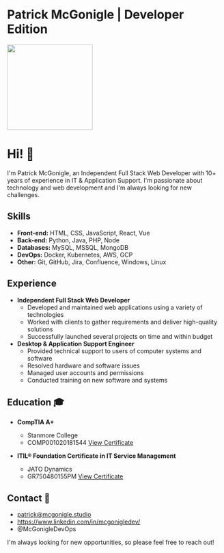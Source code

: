 # Patrick McGonigle | Developer Edition

<img src="https://resources.mcgonigle.studio/images/me.jpg" width="200">


# Hi! :wave:

I'm Patrick McGonigle, an Independent Full Stack Web Developer with 10+ years of experience in IT & Application Support. I'm passionate about technology and web development and I'm always looking for new challenges.

## Skills

* **Front-end:** HTML, CSS, JavaScript, React, Vue
* **Back-end:** Python, Java, PHP, Node
* **Databases:** MySQL, MSSQL, MongoDB
* **DevOps:** Docker, Kubernetes, AWS, GCP
* **Other:** Git, GitHub, Jira, Confluence, Windows, Linux

## Experience 

* **Independent Full Stack Web Developer**
    * Developed and maintained web applications using a variety of technologies
    * Worked with clients to gather requirements and deliver high-quality solutions
    * Successfully launched several projects on time and within budget
* **Desktop & Application Support Engineer**
    * Provided technical support to users of computer systems and software
    * Resolved hardware and software issues
    * Managed user accounts and permissions
    * Conducted training on new software and systems

## Education :mortar_board:

* **CompTIA A+**
    * Stanmore College
    * COMP001020181544 [View Certificate](https://resources.mcgonigle.studio/files/certificates/CompTIA_A+_certificate.pdf)

* **ITIL® Foundation Certificate in IT Service Management**
    * JATO Dynamics
    * GR750480155PM [View Certificate](https://resources.mcgonigle.studio/files/certificates/Patrick%20McGonigle%20-%20ITIL%20Foundation%202018%20e-Cert.pdf)

<!-- ## Projects

* [Project Name](https://github.com/YourUserName/ProjectName)
* [Project Name](https://github.com/YourUserName/ProjectName)
* [Project Name](https://github.com/YourUserName/ProjectName) -->

## Contact :mega:

* patrick@mcgonigle.studio
* https://www.linkedin.com/in/mcgonigledev/
* @McGonigleDevOps

I'm always looking for new opportunities, so please feel free to reach out!
